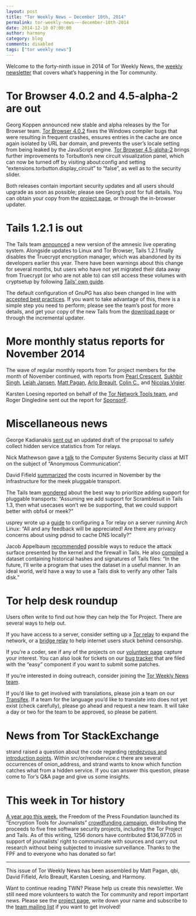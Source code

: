 ```yaml
---
layout: post
title: "Tor Weekly News — December 10th, 2014"
permalink: tor-weekly-news-—-december-10th-2014
date: 2014-12-10 07:00:00
author: harmony
category: blog
comments: disabled
tags: ["tor weekly news"]
---
```


Welcome to the forty-ninth issue in 2014 of Tor Weekly News, the [weekly newsletter](https://lists.torproject.org/cgi-bin/mailman/listinfo/tor-news) that covers what’s happening in the Tor community.

Tor Browser 4.0.2 and 4.5-alpha-2 are out
=========================================

Georg Koppen announced new stable and alpha releases by the Tor Browser team. [Tor Browser 4.0.2](https://blog.torproject.org/blog/tor-browser-402-released) fixes the Windows compiler bugs that were resulting in frequent crashes, ensures entries in the cache are once again isolated by URL bar domain, and prevents the user’s locale setting from being leaked by the JavaScript engine. [Tor Browser 4.5-alpha-2](https://blog.torproject.org/blog/tor-browser-45-alpha-2-released) brings further improvements to Torbutton’s new circuit visualization panel, which can now be turned off by visiting about:config and setting “extensions.torbutton.display\_circuit” to “false”, as well as to the security slider.

Both releases contain important security updates and all users should upgrade as soon as possible; please see Georg’s post for full details. You can obtain your copy from the [project page](https://www.torproject.org/projects/torbrowser.html), or through the in-browser updater.

Tails 1.2.1 is out
==================

The Tails team [announced](https://tails.boum.org/news/version_1.2.1/) a new version of the amnesic live operating system. Alongside updates to Linux and Tor Browser, Tails 1.2.1 finally disables the Truecrypt encryption manager, which was abandoned by its developers earlier this year. There have been warnings about this change for several months, but users who have not yet migrated their data away from Truecrypt (or who are not able to) can still access these volumes with cryptsetup by following [Tails’ own guide](https://tails.boum.org/doc/encryption_and_privacy/truecrypt/).

The default configuration of GnuPG has also been changed in line with [accepted best practices](https://help.riseup.net/en/security/message-security/openpgp/best-practices). If you want to take advantage of this, there is a simple step you need to perform; please see the team’s post for more details, and get your copy of the new Tails from the [download page](https://tails.boum.org/download/) or through the incremental updater.

More monthly status reports for November 2014
=============================================

The wave of regular monthly reports from Tor project members for the month of November continued, with reports from [Pearl Crescent](https://lists.torproject.org/pipermail/tor-reports/2014-December/000718.html), [Sukhbir Singh](https://lists.torproject.org/pipermail/tor-reports/2014-December/000719.html), [Leiah Jansen](https://lists.torproject.org/pipermail/tor-reports/2014-December/000720.html), [Matt Pagan](https://lists.torproject.org/pipermail/tor-reports/2014-December/000721.html), [Arlo Breault](https://lists.torproject.org/pipermail/tor-reports/2014-December/000723.html), [Colin C.](https://lists.torproject.org/pipermail/tor-reports/2014-December/000724.html), and [Nicolas Vigier](https://lists.torproject.org/pipermail/tor-reports/2014-December/000725.html).

Karsten Loesing reported on behalf of the [Tor Network Tools team](https://lists.torproject.org/pipermail/tor-reports/2014-December/000722.html), and Roger Dingledine sent out the report for [SponsorF](https://lists.torproject.org/pipermail/tor-reports/2014-December/000726.html).

Miscellaneous news
==================

George Kadianakis [sent out](https://lists.torproject.org/pipermail/tor-dev/2014-December/007928.html) an updated draft of the proposal to safely collect hidden service statistics from Tor relays.

Nick Mathewson gave a [talk](https://www.youtube.com/watch?v=rIf_VZQr-dw) to the Computer Systems Security class at MIT on the subject of “Anonymous Communication”.

David Fifield [summarized](https://lists.torproject.org/pipermail/tor-dev/2014-December/007916.html) the costs incurred in November by the infrastructure for the meek pluggable transport.

The Tails team [wondered](https://mailman.boum.org/pipermail/tails-dev/2014-December/007580.html) about the best way to prioritize adding support for pluggable transports: “Assuming we add support for Scramblesuit in Tails 1.3, then what usecases won’t we be supporting, that we could support better with obfs4 or meek?”

usprey wrote up a [guide](https://lists.torproject.org/pipermail/tor-relays/2014-December/005907.html) to configuring a Tor relay on a server running Arch Linux: “All and any feedback will be appreciated! Are there any privacy concerns about using pdnsd to cache DNS locally?”

Jacob Appelbaum [recommended](https://mailman.boum.org/pipermail/tails-dev/2014-December/007537.html) possible ways to reduce the attack surface presented by the kernel and the firewall in Tails. He also [compiled](https://mailman.boum.org/pipermail/tails-dev/2014-December/007588.html) a dataset containing historical hashes and signatures of Tails files: “In the future, I’ll write a program that uses the dataset in a useful manner. In an ideal world, we’d have a way to use a Tails disk to verify any other Tails disk.”

Tor help desk roundup
=====================

Users often write to find out how they can help the Tor Project. There are several ways to help out.

If you have access to a server, consider setting up a [Tor relay](https://www.torproject.org/docs/debian) to expand the network, or a [bridge relay](https://trac.torproject.org/projects/tor/wiki/doc/PluggableTransports#Howtosetupabridgewithpluggabletransports) to help internet users stuck behind censorship.

If you’re a coder, see if any of the projects on our [volunteer page](https://www.torproject.org/getinvolved/volunteer#Projects) capture your interest. You can also look for tickets on our [bug tracker](https://trac.torproject.org/projects/tor/report) that are filed with the “easy” component if you want to submit some patches.

If you’re interested in doing outreach, consider joining the [Tor Weekly News team](https://trac.torproject.org/projects/tor/wiki/TorWeeklyNews).

If you’d like to get involved with translations, please join a team on our [Transifex](https://www.transifex.com/projects/p/torproject/). If a team for the language you’d like to translate into does not yet exist (check carefully), please go ahead and request a new team. It will take a day or two for the team to be approved, so please be patient.

News from Tor StackExchange
===========================

strand raised a question about the code regarding [rendezvous and introduction points](https://tor.stackexchange.com/q/848/88). Within src/or/rendservice.c there are several occurrences of onion\_address, and strand wants to know which function catches what from a hidden service. If you can answer this question, please come to Tor’s Q&A page and give us some insights.

This week in Tor history
========================

[A year ago this week](https://lists.torproject.org/pipermail/tor-news/2013-December/000024.html), the Freedom of the Press Foundation launched its “Encryption Tools for Journalists” [crowdfunding campaign](https://freedom.press/bundle/encryption-tools-journalists), distributing the proceeds to five free software security projects, including the Tor Project and Tails. As of this writing, 1256 donors have contributed $136,977.05 in support of journalists’ right to communicate with sources and carry out research without being subjected to invasive surveillance. Thanks to the FPF and to everyone who has donated so far!

* * * * *

This issue of Tor Weekly News has been assembled by Matt Pagan, qbi, David Fifield, Arlo Breault, Karsten Loesing, and Harmony.

Want to continue reading TWN? Please help us create this newsletter. We still need more volunteers to watch the Tor community and report important news. Please see the [project page](https://trac.torproject.org/projects/tor/wiki/TorWeeklyNews), write down your name and subscribe to the [team mailing list](https://lists.torproject.org/cgi-bin/mailman/listinfo/news-team) if you want to get involved!
